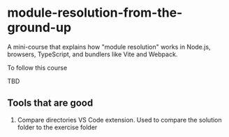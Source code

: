 # module-resolution-from-the-ground-up

A mini-course that explains how "module resolution" works in Node.js, browsers, TypeScript,
and bundlers like Vite and Webpack.


To follow this course

TBD


## Tools that are good

1. Compare directories VS Code extension. Used to compare the solution folder to the exercise folder
